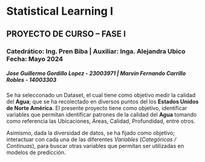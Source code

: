 # Statistical Learning I
## **PROYECTO DE CURSO – FASE I**
### **Catedrático:** Ing. Pren Biba | Auxiliar: Inga. Alejandra Ubico Fecha: Mayo 2024

##### **Jose Guillermo Gordillo Lopez -  23003971** | Marvin Fernando Carrillo Robles - 14003303


Se ha selecconado un Dataset, el cual tiene como objetivo medir la calidad del **Agua**; que se ha recolectado en diversos puntos del los **Estados Unidos de Norte América**. El presente proyecto tiene como objetivo, identificar variables que permitan identificar patrones de la calidad del **Agua** tomando como referencia las Ubicaciones, Áreas, Calidad, Profundidad, entre otros. 

Asimismo, dada la diversidad de datos, se ha fijado como objetivo; interactuar con cada una de las diferentes *Variables* (*Categóricas / Continuas*), para buscar otras variables que permitan ser utilizadas en modelos de predicción.

